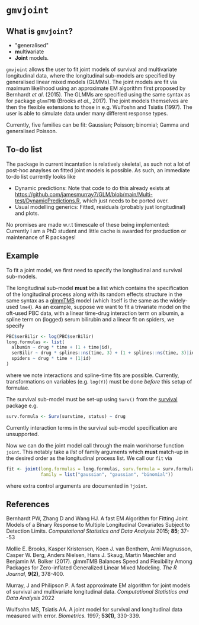 # `gmvjoint`

## What is `gmvjoint`?

* "**g**eneralised"
* **m**ulti**v**ariate
* **Joint** models.


`gmvjoint` allows the user to fit joint models of survival and multivariate longitudinal data, where the 
longitudinal sub-models are specified by generalised linear mixed models (GLMMs). The joint models 
are fit via maximum likelihood using an approximate EM algorithm first proposed by Bernhardt *et
al*. (2015). The GLMMs are specified using the same syntax as for package `glmmTMB` (Brooks *et
al*., 2017). The joint models themselves are then the  flexible extensions to those in e.g.
Wulfoshn and Tsiatis (1997). The user is able to simulate data under many different response
types.

Currently, five families can be fit: Gaussian; Poisson; binomial; Gamma and generalised Poisson. 

## To-do list
The package in current incantation is relatively skeletal, as such not a lot of post-hoc
anaylses on fitted joint models is possible. As such, an immediate to-do list currently looks like

* Dynamic predictions: Note that code to do this already exists at https://github.com/jamesmurray7/GLM/blob/main/Multi-test/DynamicPredictions.R, 
which just needs to be ported over.
* Usual modelling generics: Fitted, residuals (probably just longitudinal) and plots. 

No promises are made w.r.t timescale of these being implemented: Currently I am a PhD
student and little cache is awarded for production or maintenance of R packages!

## Example
To fit a joint model, we first need to specify the longitudinal and survival sub-models. 

The longitudinal sub-model **must** be a list which contains the specification of the longitudinal process along with its random effects structure 
in the same syntax as a [glmmTMB](https://cran.r-project.org/web/packages/glmmTMB/index.html) model (which itself is the same as the widely-used `lme4`). 
As an example, suppose we want to fit a trivariate model on the oft-used PBC data, with a linear time-drug interaction term on albumin, a spline term on
(logged) serum bilirubin and a linear fit on spiders, we specify
```r
PBC$serBilir <- log(PBC$serBilir)
long.formulas <- list(
  albumin ~ drug * time + (1 + time|id),
  serBilir ~ drug * splines::ns(time, 3) + (1 + splines::ns(time, 3)|id),
  spiders ~ drug * time + (1|id)
)
```
where we note interactions and spline-time fits are possible. Currently, transformations on variables (e.g. `log(Y)`) must be done *before* this setup of formulae. 

The survival sub-model must be set-up using `Surv()` from the [survival](https://cran.r-project.org/web/packages/survival/) package e.g.
```r
surv.formula <- Surv(survtime, status) ~ drug
```
Currently interaction terms in the survival sub-model specification are unsupported. 

Now we can do the joint model call through the main workhorse function `joint`. This notably take a *list* of family arguments which **must** match-up in the desired order as the longitudinal process
list. We call our `fit` via
```r
fit <- joint(long.formulas = long.formulas, surv.formula = surv.formula, data = PBC, 
             family = list("gaussian", "gaussian", "binomial"))
```
where extra control arguments are documented in `?joint`.

## References

Bernhardt PW, Zhang D and Wang HJ. A fast EM Algorithm for Fitting Joint Models of a Binary 
Response to Multiple Longitudinal Covariates Subject to Detection Limits. 
*Computational Statistics and Data Analysis* 2015; **85**; 37--53

Mollie E. Brooks, Kasper Kristensen, Koen J. van Benthem, Arni Magnusson, Casper W. Berg, Anders
Nielsen, Hans J. Skaug, Martin Maechler and Benjamin M. Bolker (2017). glmmTMB Balances Speed and
Flexibility Among Packages for Zero-inflated Generalized Linear Mixed Modeling. 
*The R Journal*, **9(2)**, 378-400.

Murray, J and Philipson P. A fast approximate EM algorithm for joint models of survival and
multivariate longitudinal data. *Computational Statistics and Data Analysis* 2022

Wulfsohn MS, Tsiatis AA. A joint model for survival and longitudinal data
measured with error. *Biometrics.* 1997; **53(1)**, 330-339.

